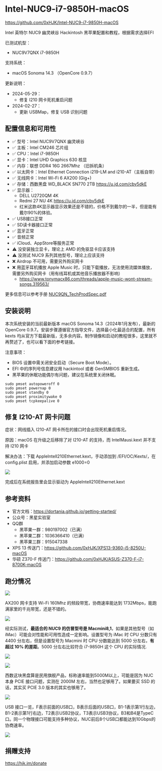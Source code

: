 # Intel-NUC9-i7-9850H-macOS

https://github.com/0xHJK/Intel-NUC9-i7-9850H-macOS

Intel 英特尔 NUC9 幽灵峡谷 Hackintosh 黑苹果配置和教程，根据需求选择EFI

已测试机型：

- NUC9V7QNX i7-9850H

支持系统：

- macOS Sonoma 14.3 （OpenCore 0.9.7）

更新说明：

- 2024-05-29：
    - 修复 I210 网卡死机重启问题
- 2024-02-27：
    - 更新 USBMap，修复 USB 识别问题

## 配置信息和可用性

- ✅ 型号：Intel NUC9V7QNX 幽灵峡谷
- ✅ 主板：Intel CM246 芯片组
- ✅ CPU：Intel i7-9850H
- ✅ 显卡：Intel UHD Graphics 630 核显
- ✅ 内存：联想 DDR4 16G 2667Mhz （旧拆机条）
- ✅ 以太网卡：Intel Ethernet Connection i219-LM and i210-AT（主板自带）
- ✅ 无线网卡：Intel Wi-Fi 6 AX200 (Gig+)
- ✅ 存储：西数黑盘 WD_BLACK SN770 2TB https://u.jd.com/cbv5dkE
- ✅ 显示器：
    - DELL U2720QM 4K
    - Redmi 27 NU 4K https://u.jd.com/cbv5dkE
    - 红米这款4K显示器显示效果还是不错的，价格不到戴尔的一半，但是能有戴尔90%的体验。
- ✅ USB接口正常
- ✅ SD读卡器接口正常
- ✅ 蓝牙正常
- ✅ 音频正常
- ✅ iCloud、AppStore等服务正常
- ⚠️ 没安装独立显卡，理论上 AMD 的免驱显卡应该支持
- ⚠️ 没测试 NUC9 系列其他型号，理论上应该支持
- ❌ Airdrop 不可用，需要另外购买网卡
- ❌ 用蓝牙耳机播放 Apple Music 时，只能下载播放，无法使用流媒体播放，需要另外购买网卡（用有线耳机或其他音乐播放器不影响）
    - https://www.tonymacx86.com/threads/apple-music-wont-stream-songs.319563/

更多信息可以参考手册 [NUC9QN_TechProdSpec.pdf](./docs/NUC9QN_TechProdSpec.pdf)

## 安装说明

本次系统安装的当前最新版本 macOS Sonoma 14.3（2024年1月发布），最新的 OpenCore 0.9.7。安装步骤遵循官方指导文件，选择最小化最适合的配置，所有kexts 均从官方下载最新版，无多余内容。制作镜像和启动的教程很多，这里就不再赘述了，也可以看下面的参考链接。

注意事项：

- BIOS 设置中需关闭安全启动（Secure Boot Mode）。
- EFI 中的序列号信息建议用 hackintool 或者 GenSMBIOS 重新生成。
- 黑苹果的休眠功能偶尔有问题，建议在系统里关闭休眠。

```
sudo pmset autopoweroff 0
sudo pmset powernap 0
sudo pmset standby 0
sudo pmset proximitywake 0
sudo pmset tcpkeepalive 0
```

## 修复 I210-AT 网卡问题

症状：网线插入 I210-AT 网卡所在的接口时会出现死机重启情况。

原因：macOS 在升级之后移除了对 I210-AT 的支持，而 IntelMausi.kext 并不支持 I210 网卡

解决办法：下载 AppleIntelI210Ethernet.kext，手动添加到 /EFI/OC/Kexts/，在 config.plist 启用，并添加启动参数 e1000=0

![](./docs/I210.png)

完成后在系统报告里会显示驱动为 AppleIntelI210Ethernet.kext

## 参考资料

- 官方文档：https://dortania.github.io/getting-started/
- 公众号：黑星实验室
- QQ群
    - 黑苹果一群：980197002（已满）
    - 黑苹果二群：1036366410（已满）
    - 黑苹果三群：915047338
- XPS 13 传送门：https://github.com/0xHJK/XPS13-9360-i5-8250U-macOS
- 华硕 Z370-F 传送门：https://github.com/0xHJK/ASUS-Z370-F-i7-8700K-macOS

## 跑分情况

![](./docs/Sonoma.jpg)

AX200 网卡支持 Wi-Fi 160Mhz 的频段带宽，协商速率能达到 1732Mbps，能跑满家里的千兆带宽，还是不错的。

![](./docs/AX200.jpg)

经实际测试，**最适合的 NUC9 的仿冒型号是 Macmini8,1**，如果是其他型号（如iMac）可能会对性能和可用性造成一定影响。设置型号为 iMac 时 CPU 分数只有 4400 分左右，但是设置型号为 Macmini 时 CPU 分数能达到 5000 分左右，**有超过 10% 的差距**。5000 分左右比较符合 i7-9850H 这个 CPU 的实际情况.

![](./docs/iMac-CPU.jpg)

![](./docs/Macmini-CPU.jpg)

西数这块黑盘算是民用旗舰产品，标称速率能到5000M以上，可能是因为 NUC 本身 PCIE 接口问题，实测在 2000M 左右，当然也足够用了。如果要买 SSD 的话，其实买 PCIE 3.0 版本的其实也够用了。

![](./docs/WD-SN770.png)

USB 接口一览，F表示前面的USB口，B表示后面的USB口，B1-1表示第1行左边，B1-2表示第1行右边，T2表示USB2协议，T3表示USB3协议，B3和B4是TypeC口。同一个物理接口可能支持多种协议，NUC前后8个USB口都能达到10Gbps的协商速率。

![](./docs/USBMap.png)

## 捐赠支持

https://hjk.im/donate